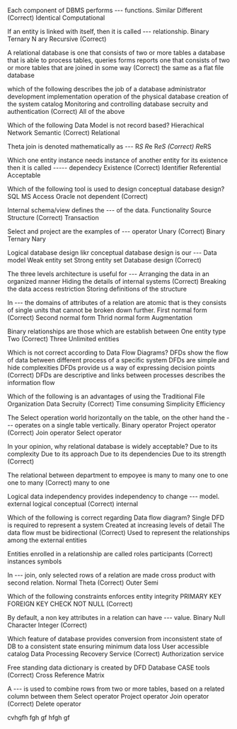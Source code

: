 Each component of DBMS performs --- functions.
Similar
Different (Correct)
Identical
Computational

If an entity is linked with itself, then it is called --- relationship.
Binary
Ternary
N ary
Recursive (Correct)

A relational database is
one that consists of two or more tables
a database that is able to process tables, queries forms reports
one that consists of two or more tables that are joined in some way (Correct)
the same as a flat file database

which of the following describes the job of a database administrator
development implementation operation of the physical database
creation of the system catalog
Monitoring and controlling database secruity and authentication (Correct)
All of the above

Which of the following Data Model is not record based?
Hierachical
Network
Semantic (Correct)
Relational

Theta join is denoted mathematically as ---
R*S
R*e
R*eS (Correct)
R*eRS

Which one entity instance needs instance of another entity for its existence then it is called ----- dependecy
Existence (Correct)
Identifier
Referential
Acceptable

Which of the following tool is used to design conceptual database design?
SQL
MS Access
Oracle
not dependent (Correct)

Internal schema/view defines the --- of the data.
Functionality
Source
Structure (Correct)
Transaction

Select and project are the examples of --- operator
Unary (Correct)
Binary
Ternary
Nary

Logical database design likr conceptual database design is our ---
Data model
Weak entity set
Strong entity set
Database design (Correct)

The three levels architecture is useful for ---
Arranging the data in an organized manner
Hiding the details of internal systems (Correct)
Breaking the data access restriction
Storing definitions of the structure

In --- the domains of attributes of a relation are atomic that is they consists of single units that cannot be broken down further.
First normal form (Correct)
Second normal form
Thrid normal form
Augmentation

Binary relationships are those which are establish between
One entity type
Two (Correct)
Three
Unlimited entities

Which is not correct according to Data Flow Diagrams?
DFDs show the flow of data between different process of a specific system
DFDs are simple and hide complexities
DFDs provide us a way of expressing decision points (Correct)
DFDs are descriptive and links between processes describes the information flow

Which of the following is an advantages of using the Traditional File Organization
Data Secruity (Correct)
Time consuming
Simplicity
Efficiency

The Select operation world horizontally on the table, on the other hand the --- operates on a single table vertically.
Binary operator
Project operator (Correct)
Join operator
Select operator

In your opinion, why relational database is widely acceptable?
Due to its complexity
Due to its approach
Due to its dependencies
Due to its strength (Correct)

The relational between department to empoyee is
many to many
one to one
one to many (Correct)
many to one

Logical data independency provides independency to change --- model.
external
logical
conceptual (Correct)
internal

Which of the following is correct regarding Data flow diagram?
Single DFD is required to represent a system
Created at increasing levels of detail
The data flow must be bidirectional (Correct)
Used to represent the relationships among the external entities

Entities enrolled in a relationship are called
roles
participants (Correct)
instances
symbols

In --- join, only selected rows of a relation are made cross product with second relation.
Normal
Theta (Correct)
Outer
Semi

Which of the following constraints enforces entity integrity
PRIMARY KEY
FOREIGN KEY
CHECK
NOT NULL (Correct)

By default, a non key attributes in a relation can have --- value.
Binary
Null
Character
Integer (Correct)

Which feature of database provides conversion from inconsistent state of DB to a consistent state ensuring minimum data loss
User accessible catalog
Data Processing
Recovery Service (Correct)
Authorization service

Free standing data dictionary is created by
DFD
Database
CASE tools (Correct)
Cross Reference Matrix

A --- is used to combine rows from two or more tables, based on a related column between them
Select operator
Project operator
Join operator (Correct)
Delete operator

cvhgfh
fgh
gf
hfgh
gf
